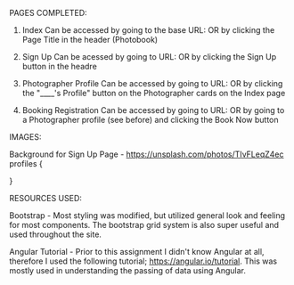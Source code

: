 PAGES COMPLETED:

1) Index
Can be accessed by going to the base URL: 
OR by clicking the Page Title in the header (Photobook)

2) Sign Up
Can be acessed by going to URL:
OR by clicking the Sign Up button in the headre

3) Photographer Profile
Can be accessed by going to URL:
OR by clicking the "____'s Profile" button on the Photographer cards on the Index page

4) Booking Registration
Can be accessed by going to URL:
OR by going to a Photographer profile (see before) and clicking the Book Now button



IMAGES:

Background for Sign Up Page - https://unsplash.com/photos/TIvFLeqZ4ec
profiles {


}



RESOURCES USED:

Bootstrap - Most styling was modified, but utilized general look and feeling for most components. The bootstrap grid
            system is also super useful and used throughout the site.

Angular Tutorial - Prior to this assignment I didn't know Angular at all, therefore I used the following tutorial;
		   https://angular.io/tutorial. This was mostly used in understanding the passing of data 
		   using Angular.

